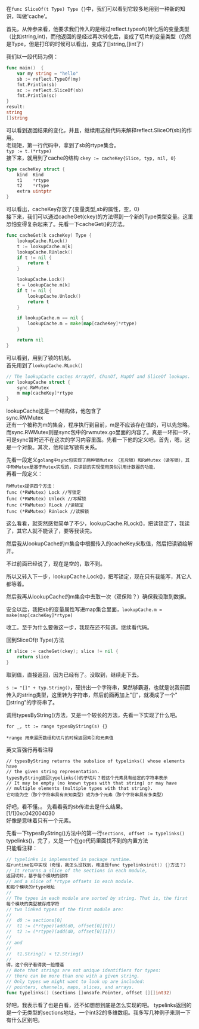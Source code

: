 在`func SliceOf(t Type) Type {}`中，我们可以看到它较多地用到一种新的知识，叫做'cache'。  

首先，从传参来看，他要求我们传入的是经过reflect.typeof()转化后的变量类型（比如string,int)，而他返回的是经过再次转化后，变成了切片的变量类型（仍然是Type，但是打印的时候可以看出，变成了[]string,[]int了）

我们以一段代码为例：
```go
func main()  {
	var my string = "hello"
	sb := reflect.TypeOf(my)
	fmt.Println(sb)
	sc := reflect.SliceOf(sb)
	fmt.Println(sc)
}
result:
string
[]string
```

可以看到返回结果的变化，并且，继续用这段代码来解释reflect.SliceOf(sb)的作用。  
老规矩，第一行代码中，拿到了sb的rtype集合。  
`typ := t.(*rtype)`  
接下来，就用到了cache的结构 
`ckey := cacheKey{Slice, typ, nil, 0}`
```go
type cacheKey struct {
	kind  Kind
	t1    *rtype
	t2    *rtype
	extra uintptr
}
```
可以看出，cacheKey存放了{变量类型,sb的属性，空，0}  
接下来，我们可以通过cacheGet(ckey)的方法得到一个新的Type类型变量。这里恐怕变得复杂起来了。先看一下cacheGet()的方法。  
```go
func cacheGet(k cacheKey) Type {
	lookupCache.RLock()
	t := lookupCache.m[k]
	lookupCache.RUnlock()
	if t != nil {
		return t
	}

	lookupCache.Lock()
	t = lookupCache.m[k]
	if t != nil {
		lookupCache.Unlock()
		return t
	}

	if lookupCache.m == nil {
		lookupCache.m = make(map[cacheKey]*rtype)
	}

	return nil
}
```
可以看到，用到了锁的机制。  
首先用到了`lookupCache.RLock()`   
```go
// The lookupCache caches ArrayOf, ChanOf, MapOf and SliceOf lookups.
var lookupCache struct {
	sync.RWMutex
	m map[cacheKey]*rtype
}
```
lookupCache这是一个结构体，他包含了  
sync.RWMutex  
还有一个被称为m的集合，程序执行到目前，m是不应该存在值的，可以先忽略。而sync.RWMutex则是sync包中的rwmutex.go里面的内容了。真是一环扣一环，可是sync暂时还不在这次的学习内容里面。先看一下他的定义吧，首先，嗯，这是一个对象。其次，他和读写锁有关系。  

先看一段定义`golang中sync包实现了两种锁Mutex （互斥锁）和RWMutex（读写锁），其中RWMutex是基于Mutex实现的，只读锁的实现使用类似引用计数器的功能．`  
再看一段定义：
```
RWMutex提供四个方法：
func (*RWMutex) Lock //写锁定
func (*RWMutex) Unlock //写解锁
func (*RWMutex) RLock //读锁定
func (*RWMutex) RUnlock //读解锁
```
这么看看，就突然感觉简单了不少，lookupCache.RLock()，把读锁定了，我读了，其它人就不能读了，要等我读完。  

然后我从lookupCache的m集合中根据传入的cacheKey来取值，然后把读锁给解开。

不过前面已经说了，现在是空的，取不到。  

所以又转入下一步，lookupCache.Lock()，把写锁定，现在只有我能写，其它人都等着。  

然后我再从lookupCache的m集合中去取一次（双保险？）确保我没取到数据。  

安全以后，我把sb的变量属性写进map集合里面，`lookupCache.m = make(map[cacheKey]*rtype)`

收工。至于为什么要做这一步，我现在还不知道。继续看代码。  

回到SliceOf(t Type)方法  
```go
if slice := cacheGet(ckey); slice != nil {
	return slice
}
```
取到值，直接返回，因为已经有了。没取到，继续走下去。  

`s := "[]" + typ.String()`，硬拼出一个字符串，果然够霸道，也就是说我前面传入的string类型，这里转为字符串，然后前面再加上"[]"，就凑成了一个"[]string"的字符串了。  

调用typesByString()方法，又是一个较长的方法，先看一下实现了什么吧。

`for _, tt := range typesByString(s) {}`

`*range 用来遍历数组和切片的时候返回索引和元素值`

英文盲强行再看注释
```
// typesByString returns the subslice of typelinks() whose elements have
// the given string representation.
typesByString返回typelinks()的子切片？若这个元素具有给定的字符串表示
// It may be empty (no known types with that string) or may have
// multiple elements (multiple types with that string).
它可能为空（那个字符串具有未知类型）或为多个元素（那个字符串具有多类型）
```
好吧，看不懂。。 先看看我的sb传进去是什么结果。  
[1/1]0xc042004030  
好像是意味着只有一个元素。  

先看一下typesByString()方法中的第一行`sections, offset := typelinks()`  
typelinks()，完了，又是一个在go代码里面找不到的内置方法  
只能看注释：  
```go
// typelinks is implemented in package runtime.
在runtime包中实现（奇怪，我怎么没找到，难道是func typelinksinit() {}方法？）
// It returns a slice of the sections in each module,
返回切片，基于每个模块的部件
// and a slice of *rtype offsets in each module.
和每个模块的rtype地址
//
// The types in each module are sorted by string. That is, the first
每个模块的类型被存成字符
// two linked types of the first module are:
//
//	d0 := sections[0]
//	t1 := (*rtype)(add(d0, offset[0][0]))
//	t2 := (*rtype)(add(d0, offset[0][1]))
//
// and
//
//	t1.String() < t2.String()
//
得，这个例子看得我一脸懵逼
// Note that strings are not unique identifiers for types:
// there can be more than one with a given string.
// Only types we might want to look up are included:
// pointers, channels, maps, slices, and arrays.
func typelinks() (sections []unsafe.Pointer, offset [][]int32)
```

好吧，我表示看了也是白看，还不如想想到底是怎么实现的吧。
typelinks返回的是一个无类型的sections地址，一个int32的多维数组。我多写几种例子来测一下有什么区别吧。  

